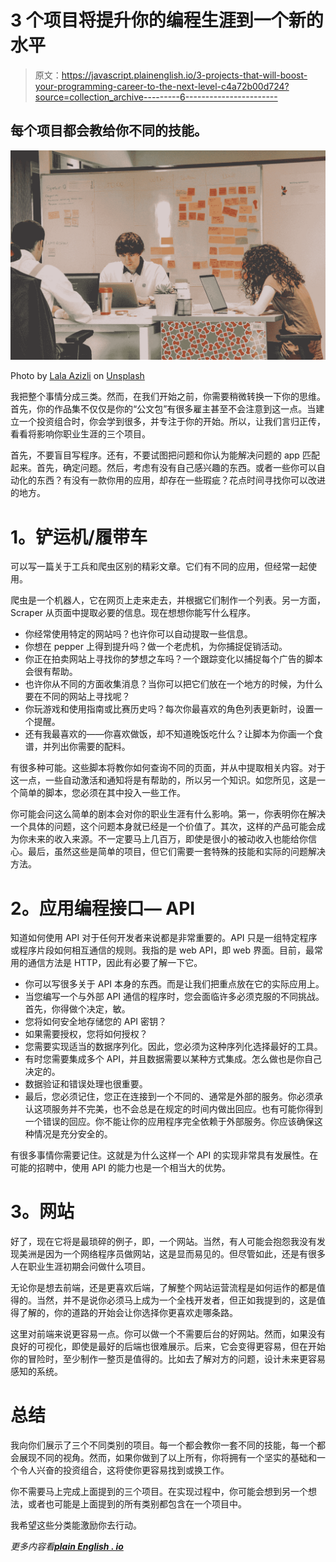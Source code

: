 # 3 个项目将提升你的编程生涯到一个新的水平

> 原文：<https://javascript.plainenglish.io/3-projects-that-will-boost-your-programming-career-to-the-next-level-c4a72b00d724?source=collection_archive---------6----------------------->

## 每个项目都会教给你不同的技能。

![](img/abe4bdba01f7fcfef05d2d26dfc8854b.png)

Photo by [Lala Azizli](https://unsplash.com/@lazizli?utm_source=medium&utm_medium=referral) on [Unsplash](https://unsplash.com?utm_source=medium&utm_medium=referral)

我把整个事情分成三类。然而，在我们开始之前，你需要稍微转换一下你的思维。首先，你的作品集不仅仅是你的“公文包”有很多雇主甚至不会注意到这一点。当建立一个投资组合时，你会学到很多，并专注于你的开始。所以，让我们言归正传，看看将影响你职业生涯的三个项目。

首先，不要盲目写程序。还有，不要试图把问题和你认为能解决问题的 app 匹配起来。首先，确定问题。然后，考虑有没有自己感兴趣的东西。或者一些你可以自动化的东西？有没有一款你用的应用，却存在一些瑕疵？花点时间寻找你可以改进的地方。

# **1。铲运机/履带车**

可以写一篇关于工兵和爬虫区别的精彩文章。它们有不同的应用，但经常一起使用。

爬虫是一个机器人，它在网页上走来走去，并根据它们制作一个列表。另一方面，Scraper 从页面中提取必要的信息。现在想想你能写什么程序。

*   你经常使用特定的网站吗？也许你可以自动提取一些信息。
*   你想在 pepper 上得到提升吗？做一个老虎机，为你捕捉促销活动。
*   你正在拍卖网站上寻找你的梦想之车吗？一个跟踪变化以捕捉每个广告的脚本会很有帮助。
*   也许你从不同的方面收集消息？当你可以把它们放在一个地方的时候，为什么要在不同的网站上寻找呢？
*   你玩游戏和使用指南或比赛历史吗？每次你最喜欢的角色列表更新时，设置一个提醒。
*   还有我最喜欢的——你喜欢做饭，却不知道晚饭吃什么？让脚本为你画一个食谱，并列出你需要的配料。

有很多种可能。这些脚本将教你如何查询不同的页面，并从中提取相关内容。对于这一点，一些自动激活和通知将是有帮助的，所以另一个知识。如您所见，这是一个简单的脚本，您必须在其中投入一些工作。

你可能会问这么简单的剧本会对你的职业生涯有什么影响。第一，你表明你在解决一个具体的问题，这个问题本身就已经是一个价值了。其次，这样的产品可能会成为你未来的收入来源。不一定要马上几百万，即使是很小的被动收入也能给你信心。最后，虽然这些是简单的项目，但它们需要一套特殊的技能和实际的问题解决方法。

# **2。应用编程接口— API**

知道如何使用 API 对于任何开发者来说都是非常重要的。API 只是一组特定程序或程序片段如何相互通信的规则。我指的是 web API，即 web 界面。目前，最常用的通信方法是 HTTP，因此有必要了解一下它。

*   你可以写很多关于 API 本身的东西。而是让我们把重点放在它的实际应用上。
*   当您编写一个与外部 API 通信的程序时，您会面临许多必须克服的不同挑战。首先，你得做个决定，敏。
*   您将如何安全地存储您的 API 密钥？
*   如果需要授权，您将如何授权？
*   您需要实现适当的数据序列化。因此，您必须为这种序列化选择最好的工具。
*   有时您需要集成多个 API，并且数据需要以某种方式集成。怎么做也是你自己决定的。
*   数据验证和错误处理也很重要。
*   最后，您必须记住，您正在连接到一个不同的、通常是外部的服务。你必须承认这项服务并不完美，也不会总是在规定的时间内做出回应。也有可能你得到一个错误的回应。你不能让你的应用程序完全依赖于外部服务。你应该确保这种情况是充分安全的。

有很多事情你需要记住。这就是为什么这样一个 API 的实现非常具有发展性。在可能的招聘中，使用 API 的能力也是一个相当大的优势。

# **3。网站**

好了，现在它将是最琐碎的例子，即，一个网站。当然，有人可能会抱怨我没有发现美洲是因为一个网络程序员做网站，这是显而易见的。但尽管如此，还是有很多人在职业生涯初期会问做什么项目。

无论你是想去前端，还是更喜欢后端，了解整个网站运营流程是如何运作的都是值得的。当然，并不是说你必须马上成为一个全栈开发者，但正如我提到的，这是值得了解的，你的道路的开始会让你选择你更喜欢走哪条路。

这里对前端来说更容易一点。你可以做一个不需要后台的好网站。然而，如果没有良好的可视化，即使是最好的后端也很难展示。后来，它会变得更容易，但在开始你的冒险时，至少制作一整页是值得的。比如去了解对方的问题，设计未来更容易感知的系统。

# **总结**

我向你们展示了三个不同类别的项目。每一个都会教你一套不同的技能，每一个都会展现不同的视角。然而，如果你做到了以上所有，你将拥有一个坚实的基础和一个令人兴奋的投资组合，这将使你更容易找到或换工作。

你不需要马上完成上面提到的三个项目。在实现过程中，你可能会想到另一个想法，或者也可能是上面提到的所有类别都包含在一个项目中。

我希望这些分类能激励你去行动。

*更多内容看*[***plain English . io***](http://plainenglish.io/)